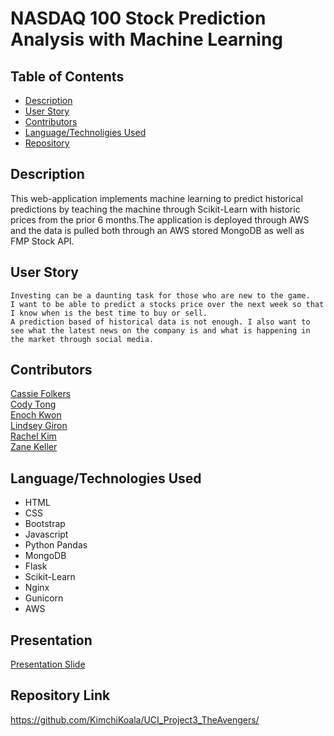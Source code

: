  # NASDAQ 100 Stock Prediction Analysis with Machine Learning 

## Table of Contents
  * [Description](#Description)
  * [User Story](#User-Story)
  * [Contributors](#Contributors)
  * [Language/Technoligies Used](#Language/Technologies-Used)  
  * [Repository](#Repository-Link)


## Description 
This web-application implements machine learning to predict historical predictions by teaching the machine through Scikit-Learn with historic prices from the prior 6 months.The application is deployed through AWS and the data is pulled both through an AWS stored MongoDB as well as FMP Stock API.  

## User Story
```
Investing can be a daunting task for those who are new to the game.
I want to be able to predict a stocks price over the next week so that I know when is the best time to buy or sell.
A prediction based of historical data is not enough. I also want to see what the latest news on the company is and what is happening in the market through social media. 
```

## Contributors
[Cassie Folkers](https://www.linkedin.com/in/cassandrafolkers/)  
[Cody Tong](https://www.linkedin.com/in/cody-tong/)  
[Enoch Kwon](https://www.linkedin.com/in/enoch-kwon-m-a-40064bb8/)  
[Lindsey Giron](https://www.linkedin.com/in/lindsey-g-47a770103/)  
[Rachel Kim](https://www.linkedin.com/in/sukhyun-kim/)  
[Zane Keller](https://www.linkedin.com/in/zane-keller22/)


## Language/Technologies Used
* HTML
* CSS
* Bootstrap
* Javascript
* Python Pandas
* MongoDB
* Flask
* Scikit-Learn
* Nginx
* Gunicorn
* AWS 


## Presentation 
[Presentation Slide](https://docs.google.com/presentation/d/1hKnQ9tkGpCanTi4W3dku7xdHz-cAuIe4QOjKIm6JjrU/edit#slide=id.gc2d595b5a4_1_98)


## Repository Link
https://github.com/KimchiKoala/UCI_Project3_TheAvengers/
